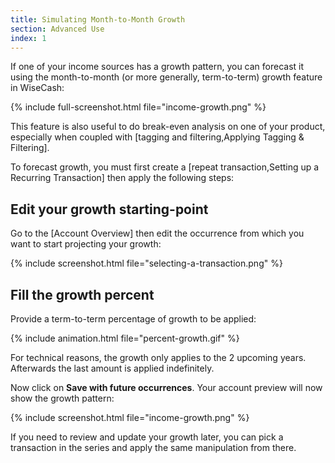 ```yaml
---
title: Simulating Month-to-Month Growth
section: Advanced Use
index: 1
---
```


If one of your income sources has a growth pattern, you can forecast it using the month-to-month (or more generally, term-to-term) growth feature in WiseCash:

{% include full-screenshot.html file="income-growth.png" %}

This feature is also useful to do break-even analysis on one of your product, especially when coupled with [tagging and filtering,Applying Tagging & Filtering].

To forecast growth, you must first create a [repeat transaction,Setting up a Recurring Transaction] then apply the following steps:

## Edit your growth starting-point

Go to the [Account Overview] then edit the occurrence from which you want to start projecting your growth:

{% include screenshot.html file="selecting-a-transaction.png" %}

## Fill the growth percent

Provide a term-to-term percentage of growth to be applied:

{% include animation.html file="percent-growth.gif" %}

<div class='alert alert-info' role='alert'>
  <i class="fa fa-warning"></i> For technical reasons, the growth only applies to the 2 upcoming years. Afterwards the last amount is applied indefinitely.
</div>

Now click on **Save with future occurrences**. Your account preview will now show the growth pattern:

{% include screenshot.html file="income-growth.png" %}

If you need to review and update your growth later, you can pick a transaction in the series and apply the same manipulation from there.
